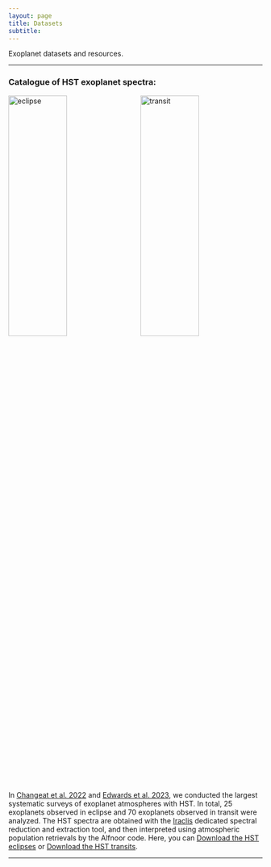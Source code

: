 ```yaml
---
layout: page
title: Datasets
subtitle: 
---
```


Exoplanet datasets and resources.
  
---

### Catalogue of HST exoplanet spectra:
<img src="https://quentchangeat.github.io/img/eclipse_spectra.png" alt="eclipse" width="48%" height="35%" align="left" style="padding-right:4px">
<img src="https://quentchangeat.github.io/img/transit_spectra.png" alt="transit" width="48%" height="35%" align="right" style="padding-left:4px">
<br clear="left"/>

In [Changeat et al. 2022](https://iopscience.iop.org/article/10.3847/1538-4365/ac5cc2) and  [Edwards et al. 2023](https://iopscience.iop.org/article/10.3847/1538-4365/ac9f1a), we conducted the largest systematic surveys of exoplanet atmospheres with HST. In total, 25 exoplanets observed in eclipse and 70 exoplanets observed in transit were analyzed. The HST spectra are obtained with the [Iraclis](https://github.com/ucl-exoplanets/Iraclis) dedicated spectral reduction and extraction tool, and then interpreted using atmospheric population retrievals by the Alfnoor code. Here, you can [Download the HST eclipses](https://quentchangeat.github.io/img/C22_spectra.zip) or [Download the HST transits](https://quentchangeat.github.io/img/E22_spectra.zip).
<br clear="left"/>

---


